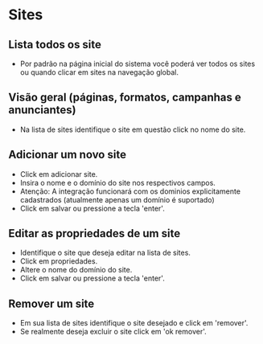 # Sites

## Lista todos os site
* Por padrão na página inicial do sistema você poderá ver todos os sites ou quando clicar em sites na navegação global.

## Visão geral (páginas, formatos, campanhas e anunciantes) 
* Na lista de sites identifique o site em questão click no nome do site.

## Adicionar um novo site
* Click em adicionar site.  
* Insira o nome e o domínio do site nos respectivos campos.
* Atenção: A integração funcionará com os dominios explicitamente cadastrados (atualmente apenas um domínio é suportado)
* Click em salvar ou pressione a tecla 'enter'.

## Editar as propriedades de um site
* Identifique o site que deseja editar na lista de sites.
* Click em propriedades.
* Altere o nome do domínio do site.
* Click em salvar ou pressione a tecla 'enter'.

## Remover um site
* Em sua lista de sites identifique o site desejado e click em 'remover'.  
* Se realmente deseja excluir o site click em 'ok remover'.